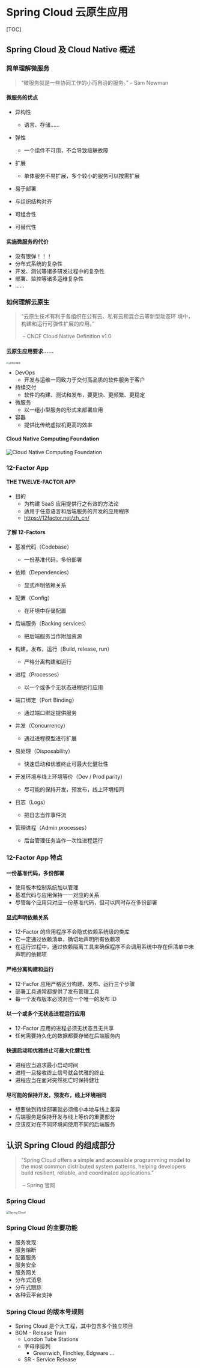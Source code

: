 # Spring Cloud 云原⽣应⽤

[TOC]



## Spring Cloud 及 Cloud Native 概述

### 简单理解微服务

> “微服务就是⼀些协同⼯作的⼩⽽⾃治的服务。”																			– Sam Newman

#### 微服务的优点

- 异构性
  - 语⾔、存储……
- 弹性
  - ⼀个组件不可⽤，不会导致级联故障
- 扩展
  - 单体服务不易扩展，多个较⼩的服务可以按需扩展

- 易于部署
- 与组织结构对⻬
- 可组合性
- 可替代性

#### 实施微服务的代价 

- 没有银弹！！！ 
- 分布式系统的复杂性 
- 开发、测试等诸多研发过程中的复杂性 
- 部署、监控等诸多运维复杂性 
- …… 

### 如何理解云原⽣ 

> “云原⽣技术有利于各组织在公有云、私有云和混合云等新型动态环 境中，构建和运⾏可弹性扩展的应⽤。” 
>
> ​																														– CNCF Cloud Native Deﬁnition v1.0 

#### 云原⽣应⽤要求…… 

<img src="images/spring-cloud-native-01.png" alt="云原⽣应⽤要求" style="zoom: 33%;" />

- DevOps 
  - 开发与运维⼀同致⼒于交付⾼品质的软件服务于客户 
- 持续交付
  - 软件的构建、测试和发布，要更快、更频繁、更稳定 
- 微服务
  - 以⼀组⼩型服务的形式来部署应⽤ 
- 容器
  - 提供⽐传统虚拟机更⾼的效率 

#### Cloud Native Computing Foundation 

![Cloud Native Computing Foundation](images/spring-cloud-native-02.png)

### 12-Factor App 

#### THE TWELVE-FACTOR APP 

- ⽬的 
  - 为构建 SaaS 应⽤提供⾏之有效的⽅法论 
  - 适⽤于任意语⾔和后端服务的开发的应⽤程序 
  - https://12factor.net/zh_cn/ 

#### 了解 12-Factors 

- 基准代码（Codebase） 
  - ⼀份基准代码，多份部署 
- 依赖（Dependencies）
  - 显式声明依赖关系 
- 配置（Conﬁg） 
  - 在环境中存储配置 
- 后端服务（Backing services）
  - 把后端服务当作附加资源 

- 构建，发布，运⾏（Build, release, run） 
  - 严格分离构建和运⾏ 
- 进程（Processes）
  - 以⼀个或多个⽆状态进程运⾏应⽤ 
- 端⼝绑定（Port Binding）
  - 通过端⼝绑定提供服务 
- 并发（Concurrency） 
  - 通过进程模型进⾏扩展 

- 易处理（Disposability） 
  - 快速启动和优雅终⽌可最⼤化健壮性 
- 开发环境与线上环境等价（Dev / Prod parity）
  - 尽可能的保持开发，预发布，线上环境相同 
- ⽇志（Logs） 
  - 把⽇志当作事件流 
- 管理进程（Admin processes） 
  - 后台管理任务当作⼀次性进程运⾏ 

### 12-Factor App 特点

#### ⼀份基准代码，多份部署 

- 使⽤版本控制系统加以管理 
- 基准代码与应⽤保持⼀⼀对应的关系 
- 尽管每个应⽤只对应⼀份基准代码，但可以同时存在多份部署 

#### 显式声明依赖关系 

- 12-Factor 的应⽤程序不会隐式依赖系统级的类库 
- 它⼀定通过依赖清单，确切地声明所有依赖项 
- 在运⾏过程中，通过依赖隔离⼯具来确保程序不会调⽤系统中存在但清单中未声明的依赖项 

#### 严格分离构建和运⾏ 

- 12-Facfor 应⽤严格区分构建、发布、运⾏三个步骤 
- 部署⼯具通常都提供了发布管理⼯具 
- 每⼀个发布版本必须对应⼀个唯⼀的发布 ID 

#### 以⼀个或多个⽆状态进程运⾏应⽤ 

- 12-Factor 应⽤的进程必须⽆状态且⽆共享 
- 任何需要持久化的数据都要存储在后端服务内 

#### 快速启动和优雅终⽌可最⼤化健壮性 

- 进程应当追求最⼩启动时间 
- 进程⼀旦接收终⽌信号就会优雅的终⽌ 
- 进程应当在⾯对突然死亡时保持健壮 

#### 尽可能的保持开发，预发布，线上环境相同 

- 想要做到持续部署就必须缩⼩本地与线上差异 
- 后端服务是保持开发与线上等价的重要部分 
- 应该反对在不同环境间使⽤不同的后端服务 

## 认识 Spring Cloud 的组成部分 

> “Spring Cloud offers a simple and accessible programming model  to  the  most  common  distributed  system  patterns, helping developers build resilient, reliable, and coordinated applications.” 
>
> ​																																								– Spring 官⽹ 

### Spring Cloud 

<img src="images/spring-cloud-native-03.png" alt="Spring Cloud " style="zoom:50%;" />

### Spring Cloud 的主要功能 

- 服务发现 
- 服务熔断 
- 配置服务 
- 服务安全 
- 服务⽹关 
- 分布式消息 
- 分布式跟踪 
- 各种云平台⽀持 

### Spring Cloud 的版本号规则 

- Spring Cloud 是个⼤⼯程，其中包含多个独⽴项⽬ 
- BOM - Release Train 
  - London Tube Stations 
  - 字⺟序排列 
    - Greenwich, Finchley, Edgware … 
  - SR - Service Release 